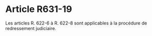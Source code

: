 # Article R631-19

Les articles R. 622-6 à R. 622-8 sont applicables à la procédure de redressement judiciaire.